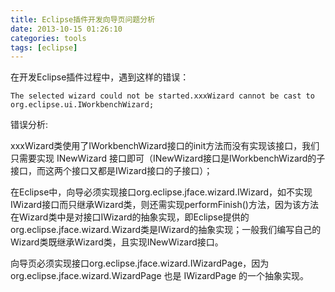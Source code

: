 ```yaml
---
title: Eclipse插件开发向导页问题分析
date: 2013-10-15 01:26:10
categories: tools
tags: [eclipse]
---
```


在开发Eclipse插件过程中，遇到这样的错误：

	The selected wizard could not be started.xxxWizard cannot be cast to org.eclipse.ui.IWorkbenchWizard;

错误分析:

xxxWizard类使用了IWorkbenchWizard接口的init方法而没有实现该接口，我们只需要实现 INewWizard 接口即可（INewWizard接口是IWorkbenchWizard的子接口，而这两个接口又都是IWizard接口的子接口）；

在Eclipse中，向导必须实现接口org.eclipse.jface.wizard.IWizard，如不实现IWizard接口而只继承Wizard类，则还需实现performFinish()方法，因为该方法在Wizard类中是对接口IWizard的抽象实现，即Eclipse提供的org.eclipse.jface.wizard.Wizard类是IWizard的抽象实现；一般我们编写自己的Wizard类既继承Wizard类，且实现INewWizard接口。

向导页必须实现接口org.eclipse.jface.wizard.IWizardPage，因为org.eclipse.jface.wizard.WizardPage 也是 IWizardPage 的一个抽象实现。 